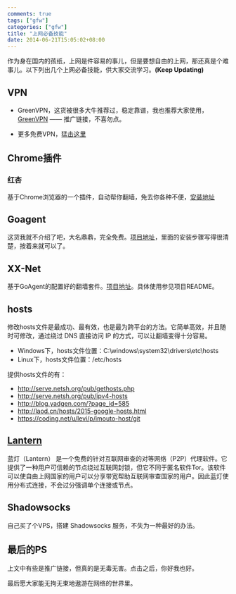 ```yaml
---
comments: true
tags: ["gfw"]
categories: ["gfw"]
title: "上网必备技能"
date: 2014-06-21T15:05:02+08:00
---
```


作为身在国内的孩纸，上网是件容易的事儿，但是要想自由的上网，那还真是个难事儿。以下列出几个上网必备技能，供大家交流学习。**(Keep Updating)**

## VPN

- GreenVPN，这货被很多大牛推荐过，稳定靠谱，我也推荐大家使用，[GreenVPN](http://gjsq.me/726217) ——  推广链接，不喜勿点。

- 更多免费VPN，[猛击这里](http://ilvpn.com/free-vpn)

## Chrome插件
### 红杏
基于Chrome浏览器的一个插件，自动帮你翻墙，免去你各种不便，[安装地址](http://honx.in/i/U6OB_YKo1wqCqIe9)

## Goagent
这货我就不介绍了吧，大名鼎鼎，完全免费。[项目地址](https://code.google.com/p/goagent)，里面的安装步骤写得很清楚，按着来就可以了。


<!--more-->


## XX-Net
基于GoAgent的配置好的翻墙套件。[项目地址](https://github.com/XX-net/XX-Net)。具体使用参见项目README。


## hosts
修改hosts文件是最成功、最有效，也是最为跨平台的方法。它简单高效，并且随时可修改，通过绕过 DNS 直接访问 IP 的方式，可以让翻墙变得十分容易。

- Windows下，hosts文件位置：C:\windows\system32\drivers\etc\hosts
- Linux下，hosts文件位置：/etc/hosts

提供hosts文件的有：

- http://serve.netsh.org/pub/gethosts.php
- http://serve.netsh.org/pub/ipv4-hosts
- http://blog.yadgen.com/?page_id=585
- http://laod.cn/hosts/2015-google-hosts.html
- https://coding.net/u/levi/p/imouto-host/git

## [Lantern](https://github.com/getlantern/lantern-binaries)
蓝灯（Lantern） 是一个免费的针对互联网审查的对等网络（P2P）代理软件。它提供了一种用户可信赖的节点绕过互联网封锁，但它不同于匿名软件Tor。该软件可以使自由上网国家的用户可以分享带宽帮助互联网审查国家的用户。因此蓝灯使用分布式连接，不会过分强调单个连接或节点。

## Shadowsocks
自己买了个VPS，搭建 Shadowsocks 服务，不失为一种最好的办法。


## 最后的PS
上文中有些是推广链接，但真的是无毒无害。点击之后，你好我也好。

最后愿大家能无拘无束地遨游在网络的世界里。